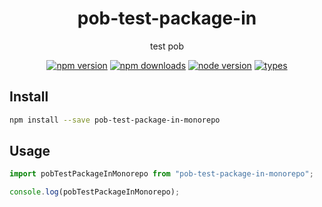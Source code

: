 <h1 align="center">
  pob-test-package-in
</h1>

<p align="center">
  test pob
</p>

<p align="center">
  <a href="https://npmjs.org/package/pob-test-package-in-monorepo"><img src="https://img.shields.io/npm/v/pob-test-package-in-monorepo.svg?style=flat-square" alt="npm version"></a>
  <a href="https://npmjs.org/package/pob-test-package-in-monorepo"><img src="https://img.shields.io/npm/dw/pob-test-package-in-monorepo.svg?style=flat-square" alt="npm downloads"></a>
  <a href="https://npmjs.org/package/pob-test-package-in-monorepo"><img src="https://img.shields.io/node/v/pob-test-package-in-monorepo.svg?style=flat-square" alt="node version"></a>
  <a href="https://npmjs.org/package/pob-test-package-in-monorepo"><img src="https://img.shields.io/npm/types/pob-test-package-in-monorepo.svg?style=flat-square" alt="types"></a>
</p>

## Install

```bash
npm install --save pob-test-package-in-monorepo
```

## Usage

```js
import pobTestPackageInMonorepo from "pob-test-package-in-monorepo";

console.log(pobTestPackageInMonorepo);
```
